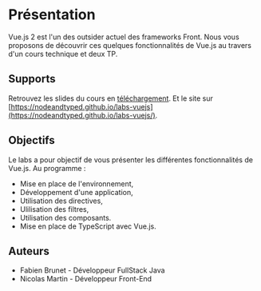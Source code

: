 # Présentation


Vue.js 2 est l'un des outsider actuel des frameworks Front. Nous vous proposons
de découvrir ces quelques fonctionnalités de Vue.js au travers d'un cours technique et deux TP. 


## Supports

Retrouvez les slides du cours en [téléchargement](https://nodeandtyped.github.io/NodeAndTyped/labs-vuejs/_supports/slides.pptx).
Et le site sur [https://nodeandtyped.github.io/labs-vuejs](https://nodeandtyped.github.io/labs-vuejs/).

## Objectifs

Le labs a pour objectif de vous présenter les différentes fonctionnalités de Vue.js. Au programme :

- Mise en place de l'environnement,
- Développement d'une application,
- Utilisation des directives,
- Ulilisation des filtres,
- Utilisation des composants.
- Mise en place de TypeScript avec Vue.js.

## Auteurs

- Fabien Brunet - Développeur FullStack Java
- Nicolas Martin - Développeur Front-End
